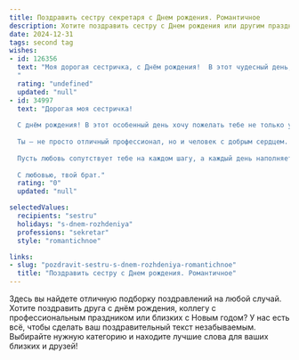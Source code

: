 ```yaml
---
title: Поздравить сестру секретаря c Днем рождения. Романтичное
description: Хотите поздравить сестру c Днем рождения или другим праздником? Наш ИИ создаст незабываемое поздравление, а вы обязательно выделитесь среди других.  
date: 2024-12-31
tags: second tag
wishes:
- id: 126356
  text: "Моя дорогая сестричка, с Днём рождения!  В этот чудесный день, когда расцветает всё вокруг, хочется пожелать тебе, моей прекрасной секретарше,  океана счастья и любви,  неба в алмазах и исполнения всех самых заветных желаний. Пусть твоя жизнь будет похожа на сказочную историю, полную романтики и волшебства, а каждый день – это новый, яркий и незабываемый эпизод.  Я бесконечно люблю и ценю тебя!
  "
  rating: "undefined"
  updated: "null"
- id: 34997
  text: "Дорогая моя сестричка!
  
  С днём рождения! В этот особенный день хочу пожелать тебе не только успехов в карьере секретаря, но и ярких моментов в жизни, полных романтики и вдохновения. Пусть каждый день будет как прекрасно оформленная папка с документами счастья и радости.
  
  Ты — не просто отличный профессионал, но и человек с добрым сердцем. Пусть окружающие ценят твою заботу, а жизнь дарит удивительные встречи и искренние эмоции. Желаю, чтобы знаки внимания были такими же приятными, как неожиданные письма с хорошими новостями, а судьба — щедрой на счастливые мгновения.
  
  Пусть любовь сопутствует тебе на каждом шагу, а каждый день наполняется светом и теплом! Будь сама собой, оставайся яркой и неотразимой!
  
  С любовью, твой брат."
  rating: "0"
  updated: "null"

selectedValues:
  recipients: "sestru"
  holidays: "s-dnem-rozhdeniya"
  professions: "sekretar"
  style: "romantichnoe"

links:
- slug: "pozdravit-sestru-s-dnem-rozhdeniya-romantichnoe"
  title: "Поздравить сестру c Днем рождения. Романтичное"
---
```


Здесь вы найдете отличную подборку поздравлений на любой случай. 
Хотите поздравить друга с днём рождения, коллегу с профессиональным праздником или близких с Новым годом? У нас есть всё, чтобы сделать ваш поздравительный текст незабываемым. Выбирайте нужную категорию и находите лучшие слова для ваших близких и друзей!
